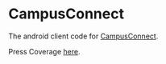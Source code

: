 # CampusConnect
The android client code for [CampusConnect](https://play.google.com/store/apps/details?id=com.campusconnect&hl=en).

Press Coverage [here](http://epaper.newindianexpress.com/c/9163231).
